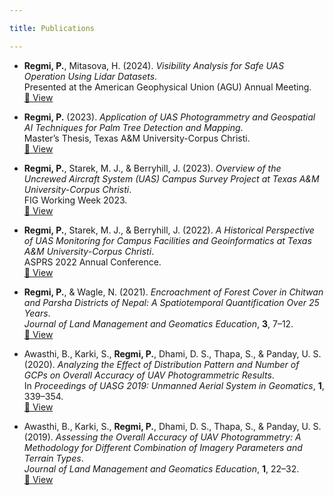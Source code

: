 ```yaml
---

title: Publications

---
```


- **Regmi, P.**, Mitasova, H. (2024). *Visibility Analysis for Safe UAS Operation Using Lidar Datasets*.  
  Presented at the American Geophysical Union (AGU) Annual Meeting.  
  [🔗 View](https://ui.adsabs.harvard.edu/abs/2024AGUFMB21F.1358R/abstract)

  
- **Regmi, P.** (2023). *Application of UAS Photogrammetry and Geospatial AI Techniques for Palm Tree Detection and Mapping*.  
  Master’s Thesis, Texas A&M University-Corpus Christi.  
  [🔗 View](https://www.proquest.com/docview/2864701741?pq-origsite=gscholar&fromopenview=true&sourcetype=Dissertations%20&%20Theses)

- **Regmi, P.**, Starek, M. J., & Berryhill, J. (2023). *Overview of the Uncrewed Aircraft System (UAS) Campus Survey Project at Texas A&M University-Corpus Christi*.  
  FIG Working Week 2023.  
  [🔗 View](https://www.fig.net/resources/proceedings/fig_proceedings/fig2023/papers/ts02g/TS02G_regmi_starek_et_al_12196.pdf)


- **Regmi, P.**, Starek, M. J., & Berryhill, J. (2022). *A Historical Perspective of UAS Monitoring for Campus Facilities and Geoinformatics at Texas A&M University-Corpus Christi*.  
  ASPRS 2022 Annual Conference.  
  [🔗 View](https://www.researchgate.net/publication/363582735_A_HISTORICAL_PERSPECTIVE_OF_UAS_MONITORING_FOR_CAMPUS_FACILITIES_AND_GEOINFORMATICS_AT_TEXAS_AM_UNIVERSITY-CORPUS_CHRISTI)

- **Regmi, P.**, & Wagle, N. (2021). *Encroachment of Forest Cover in Chitwan and Parsha Districts of Nepal: A Spatiotemporal Quantification Over 25 Years*.  
  *Journal of Land Management and Geomatics Education*, **3**, 7–12.  
  [🔗 View](https://www.researchgate.net/profile/Pratikshya-Regmi/publication/353104184_Encroachment_of_Forest_Cover_in_Chitwan_and_Parsha_Districts_of_Nepal_A_Spatiotemporal_Quantification_over_25_Years/links/62982716416ec50bdb03607f/Encroachment-of-Forest-Cover-in-Chitwan-and-Parsha-Districts-of-Nepal-A-Spatiotemporal-Quantification-over-25-Years.pdf)

- Awasthi, B., Karki, S., **Regmi, P.**, Dhami, D. S., Thapa, S., & Panday, U. S. (2020). *Analyzing the Effect of Distribution Pattern and Number of GCPs on Overall Accuracy of UAV Photogrammetric Results*.  
  In *Proceedings of UASG 2019: Unmanned Aerial System in Geomatics*, **1**, 339–354.  
  [🔗 View](https://link.springer.com/chapter/10.1007/978-3-030-37393-1_29)

- Awasthi, B., Karki, S., **Regmi, P.**, Dhami, D. S., Thapa, S., & Panday, U. S. (2019). *Assessing the Overall Accuracy of UAV Photogrammetry: A Methodology for Different Combination of Imagery Parameters and Terrain Types*.  
  *Journal of Land Management and Geomatics Education*, **1**, 22–32.  
  [🔗 View](https://www.scribd.com/document/502789480/Journal-of-Land-Management-and-Geomatics-Education-Volume-1)

